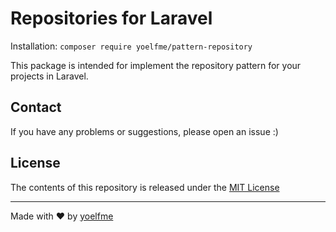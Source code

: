# Repositories for Laravel

Installation: `composer require yoelfme/pattern-repository`

This package is intended for implement the repository pattern for your projects in Laravel.

## Contact

If you have any problems or suggestions, please open an issue :)

## License

The contents of this repository is released under the [MIT License](http://opensource.org/licenses/MIT)

---

Made with :heart: by [yoelfme](https://github.com/yoelfme)
